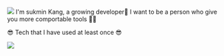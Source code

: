 ### 


<!--
**mini1115/mini1115** is a ✨ _special_ ✨ repository because its `README.md` (this file) appears on your GitHub profile.

Here are some ideas to get you started:

- 🔭 I’m currently working on ...
- 🌱 I’m currently learning ...
- 👯 I’m looking to collaborate on ...
- 🤔 I’m looking for help with ...
- 💬 Ask me about ...
- 📫 How to reach me: ...
- 😄 Pronouns: ...
- ⚡ Fun fact: ...
--> 

<img src="https://capsule-render.vercel.app/api?type=rect&color=auto&height=300&section=header:&text=Hi there 👋%20&fontSize=90" />
I'm sukmin Kang, a growing developer💪
I want to be a person who give you more comportable tools 🧚‍♂️ 

	
😎 Tech that I have used at least once 😎

<img src="https://img.shields.io/badge/Python-3766AB?style=flat-square&logo=Python&logoColor=white"/></a>
